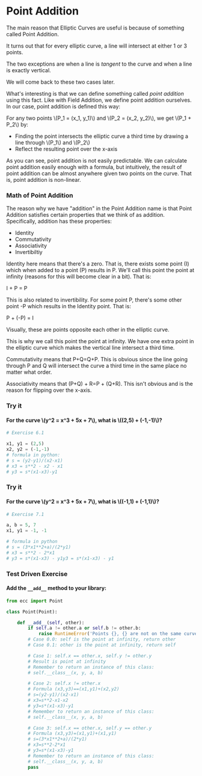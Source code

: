
# Point Addition

The main reason that Elliptic Curves are useful is because of something called Point Addition. 

It turns out that for every elliptic curve, a line will intersect at either 1 or 3 points.

The two exceptions are when a line is _tangent_ to the curve and when a line is exactly vertical.

We will come back to these two cases later.

What's interesting is that we can define something called *point addition* using this fact. Like with Field Addition, we define point addition ourselves. In our case, point addition is defined this way:

For any two points \\(P_1 = (x_1, y_1)\\) and \\(P_2 = (x_2, y_2)\\), we get \\(P_1 + P_2\\) by:

* Finding the point intersects the elliptic curve a third time by drawing a line through \\(P_1\\) and \\(P_2\\)
* Reflect the resulting point over the x-axis

As you can see, point addition is not easily predictable. We can calculate point addition easily enough with a formula, but intuitively, the result of point addition can be almost anywhere given two points on the curve. That is, point addition is non-linear.

### Math of Point Addition

The reason why we have "addition" in the Point Addition name is that Point Addition satisfies certain properties that we think of as addition. Specifically, addition has these properties:

* Identity
* Commutativity
* Associativity
* Invertibiltiy

Identity here means that there's a zero. That is, there exists some point (I) which when added to a point (P) results in P. We'll call this point the point at infinity (reasons for this will become clear in a bit). That is:

I + P = P

This is also related to invertibility. For some point P, there's some other point -P which results in the Identity point. That is:

P + (-P) = I

Visually, these are points opposite each other in the elliptic curve.

This is why we call this point the point at infinity. We have one extra point in the elliptic curve which makes the vertical line intersect a third time.

Commutativity means that P+Q=Q+P. This is obvious since the line going through P and Q will intersect the curve a third time in the same place no matter what order.

Associativity means that (P+Q) + R=P + (Q+R). This isn't obvious and is the reason for flipping over the x-axis.

### Try it

#### For the curve \\(y^2 = x^3 + 5x + 7\\), what is \\((2,5) + (-1,-1)\\)?


```python
# Exercise 6.1

x1, y1 = (2,5)
x2, y2 = (-1,-1)
# formula in python:
# s = (y2-y1)/(x2-x1)
# x3 = s**2 - x2 - x1
# y3 = s*(x1-x3)-y1
```

### Try it

#### For the curve \\(y^2 = x^3 + 5x + 7\\), what is \\((-1,1) + (-1,1)\\)?


```python
# Exercise 7.1

a, b = 5, 7
x1, y1 = -1, -1

# formula in python
# s = (3*x1**2+a)/(2*y1)
# x3 = s**2 - 2*x1
# y3 = s*(x1-x3) - y1y3 = s*(x1-x3) - y1
```

### Test Driven Exercise

#### Add the `__add__` method to your library:


```python
from ecc import Point

class Point(Point):

    def __add__(self, other):
        if self.a != other.a or self.b != other.b:
            raise RuntimeError('Points {}, {} are not on the same curve'.format(self, other))
        # Case 0.0: self is the point at infinity, return other
        # Case 0.1: other is the point at infinity, return self

        # Case 1: self.x == other.x, self.y != other.y
        # Result is point at infinity
        # Remember to return an instance of this class:
        # self.__class__(x, y, a, b)

        # Case 2: self.x != other.x
        # Formula (x3,y3)==(x1,y1)+(x2,y2)
        # s=(y2-y1)/(x2-x1)
        # x3=s**2-x1-x2
        # y3=s*(x1-x3)-y1
        # Remember to return an instance of this class:
        # self.__class__(x, y, a, b)

        # Case 3: self.x == other.x, self.y == other.y
        # Formula (x3,y3)=(x1,y1)+(x1,y1)
        # s=(3*x1**2+a)/(2*y1)
        # x3=s**2-2*x1
        # y3=s*(x1-x3)-y1
        # Remember to return an instance of this class:
        # self.__class__(x, y, a, b)
        pass
```
